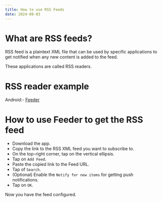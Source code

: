 ```yaml
---
title: How to use RSS Feeds
date: 2024-08-03
---
```


# What are RSS feeds?

RSS feed is a plaintext XML file that can be used by specific applications to get notified when any new content is added to the feed.

These applications are called RSS readers.

# RSS reader example

Android:- [Feeder](https://github.com/spacecowboy/Feeder)

# How to use Feeder to get the RSS feed

- Download the app.
- Copy the link to the RSS XML feed you want to subscribe to. 
- On the top-right corner, tap on the vertical ellipsis.
- Tap on `Add Feed`.
- Paste the copied link to the Feed URL.
- Tap of `Search`.
- (Optional) Enable the `Notify for new items` for getting push notifications.
- Tap on `OK`.

Now you have the feed configured.
